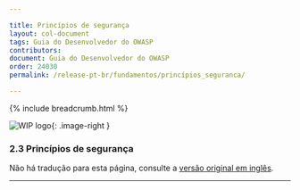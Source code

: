 ```yaml
---

title: Princípios de segurança
layout: col-document
tags: Guia do Desenvolvedor do OWASP
contributors:
document: Guia do Desenvolvedor do OWASP
order: 24030
permalink: /release-pt-br/fundamentos/princípios_seguranca/

---
```


{% include breadcrumb.html %}

<style type="text/css">
.image-right {
  height: 180px;
  display: block;
  margin-left: auto;
  margin-right: auto;
  float: right;
}
</style>

![WIP logo](../../../assets/images/dg_wip.png "Trabalho em andamento"){: .image-right }

### 2.3 Princípios de segurança

Não há tradução para esta página, consulte a [versão original em inglês][release0403].

----

[release0403]: https://github.com/OWASP/www-project-developer-guide/blob/main/draft/04-foundations/03-security-principles.md
